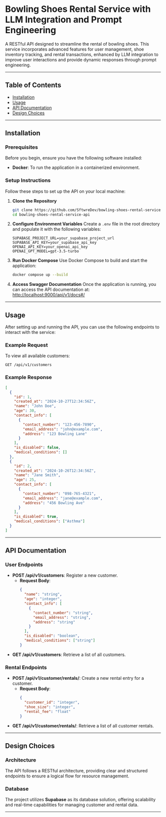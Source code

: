 # Bowling Shoes Rental Service with LLM Integration and Prompt Engineering

A RESTful API designed to streamline the rental of bowling shoes. This service incorporates advanced features for user management, shoe inventory tracking, and rental transactions, enhanced by LLM integration to improve user interactions and provide dynamic responses through prompt engineering.

---

## Table of Contents
- [Installation](#installation)
- [Usage](#usage)
- [API Documentation](#api-documentation)
- [Design Choices](#design-choices)

---

## Installation

### Prerequisites
Before you begin, ensure you have the following software installed:
- **Docker**: To run the application in a containerized environment.

### Setup Instructions
Follow these steps to set up the API on your local machine:

1. **Clone the Repository**
   ```bash
   git clone https://github.com/SftwreDev/bowling-shoes-rental-service-api.git
   cd bowling-shoes-rental-service-api
   ```

2. **Configure Environment Variables**
   Create a `.env` file in the root directory and populate it with the following variables:
   ```plaintext
   SUPABASE_PROJECT_URL=your_supabase_project_url
   SUPABASE_API_KEY=your_supabase_api_key
   OPENAI_API_KEY=your_openai_api_key
   OPENAI_GPT_MODEL=gpt-3.5-turbo
   ```

3. **Run Docker Compose**
   Use Docker Compose to build and start the application:
   ```bash
   docker compose up --build
   ```

4. **Access Swagger Documentation**
   Once the application is running, you can access the API documentation at:
   [http://localhost:9000/api/v1/docs#/](http://localhost:9000/api/v1/docs#/)

---

## Usage

After setting up and running the API, you can use the following endpoints to interact with the service:

### Example Request
To view all available customers:
```plaintext
GET /api/v1/customers
```

### Example Response
```json
[
  {
    "id": 1,
    "created_at": "2024-10-27T12:34:56Z",
    "name": "John Doe",
    "age": 30,
    "contact_info": [
      {
        "contact_number": "123-456-7890",
        "email_address": "john@example.com",
        "address": "123 Bowling Lane"
      }
    ],
    "is_disabled": false,
    "medical_conditions": []
  },
  {
    "id": 2,
    "created_at": "2024-10-26T12:34:56Z",
    "name": "Jane Smith",
    "age": 25,
    "contact_info": [
      {
        "contact_number": "098-765-4321",
        "email_address": "jane@example.com",
        "address": "456 Bowling Ave"
      }
    ],
    "is_disabled": true,
    "medical_conditions": ["Asthma"]
  }
]
```

---

## API Documentation

### User Endpoints
- **POST /api/v1/customers**: Register a new customer.
  - **Request Body**: 
    ```json
    {
      "name": "string",
      "age": "integer",
      "contact_info": [
        {
          "contact_number": "string",
          "email_address": "string",
          "address": "string"
        }
      ],
      "is_disabled": "boolean",
      "medical_conditions": ["string"]
    }
    ```
- **GET /api/v1/customers**: Retrieve a list of all customers.

### Rental Endpoints
- **POST /api/v1/customer/rentals/**: Create a new rental entry for a customer.
  - **Request Body**:
    ```json
    {
      "customer_id": "integer",
      "shoe_size": "integer",
      "rental_fee": "float"
    }
    ```
- **GET /api/v1/customer/rentals/**: Retrieve a list of all customer rentals.

---

## Design Choices

### Architecture
The API follows a RESTful architecture, providing clear and structured endpoints to ensure a logical flow for resource management.

### Database
The project utilizes **Supabase** as its database solution, offering scalability and real-time capabilities for managing customer and rental data.

---
